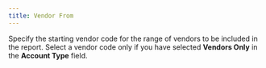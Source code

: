 ```yaml
---
title: Vendor From
---
```



Specify the starting vendor code for the range of vendors to be included  in the report. Select a vendor code only if you have selected **Vendors 
 Only** in the **Account Type**  field.
